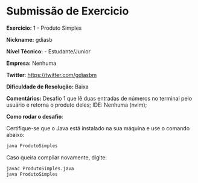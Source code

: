 # Submissão de Exercicio

**Exercicio:** 1 - Produto Simples

**Nickname:** gdiasb

**Nível Técnico:** - Estudante/Junior

**Empresa:**  Nenhuma

**Twitter**: https://twitter.com/gdiasbm

**Dificuldade de Resolução:** Baixa

**Comentários:** Desafio 1 que lê duas entradas de números no terminal pelo usuário e retorna o produto deles;
IDE: Nenhuma (nvim);

**Como rodar o desafio**: 

Certifique-se que o Java está instalado na sua máquina e use o comando abaixo: 
```bash
java ProdutoSimples
```
Caso queira compilar novamente, digite:
```bash
javac ProdutoSimples.java
java ProdutoSimples
```
